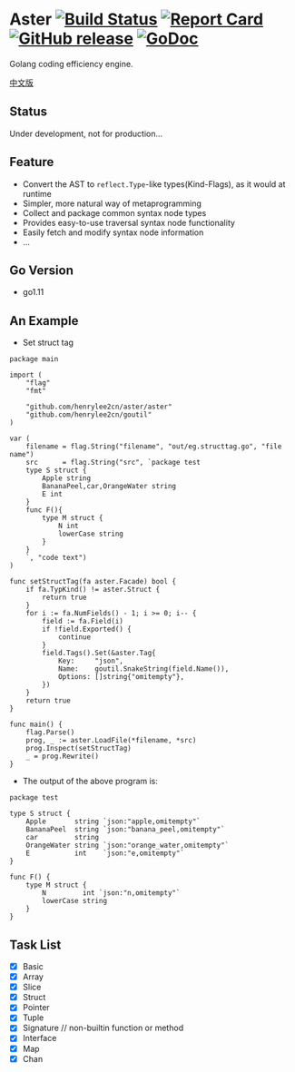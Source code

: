 # Aster [![Build Status](https://travis-ci.org/henrylee2cn/aster.svg?branch=master)](https://travis-ci.org/henrylee2cn/aster) <!-- [![Coverage Status](https://coveralls.io/repos/github/henrylee2cn/aster/badge.svg?branch=master)](https://coveralls.io/github/henrylee2cn/aster?branch=master) --> [![Report Card](https://goreportcard.com/badge/github.com/henrylee2cn/aster)](http://goreportcard.com/report/henrylee2cn/aster) [![GitHub release](https://img.shields.io/github/release/henrylee2cn/aster.svg)](https://github.com/henrylee2cn/aster/releases) [![GoDoc](https://img.shields.io/badge/godoc-reference-blue.svg)](http://godoc.org/github.com/henrylee2cn/aster)

Golang coding efficiency engine.

[中文版](./README_ZH.md)

## Status

Under development, not for production...

## Feature

- Convert the AST to `reflect.Type`-like types(Kind-Flags), as it would at runtime
- Simpler, more natural way of metaprogramming
- Collect and package common syntax node types
- Provides easy-to-use traversal syntax node functionality
- Easily fetch and modify syntax node information
- ...

## Go Version

- go1.11

## An Example

- Set struct tag

```golang
package main

import (
	"flag"
	"fmt"

	"github.com/henrylee2cn/aster/aster"
	"github.com/henrylee2cn/goutil"
)

var (
	filename = flag.String("filename", "out/eg.structtag.go", "file name")
	src      = flag.String("src", `package test
	type S struct {
		Apple string
		BananaPeel,car,OrangeWater string
		E int
	}
	func F(){
		type M struct {
			N int
			lowerCase string
		}
	}
	`, "code text")
)

func setStructTag(fa aster.Facade) bool {
	if fa.TypKind() != aster.Struct {
		return true
	}
	for i := fa.NumFields() - 1; i >= 0; i-- {
		field := fa.Field(i)
		if !field.Exported() {
			continue
		}
		field.Tags().Set(&aster.Tag{
			Key:     "json",
			Name:    goutil.SnakeString(field.Name()),
			Options: []string{"omitempty"},
		})
	}
	return true
}

func main() {
	flag.Parse()
	prog, _ := aster.LoadFile(*filename, *src)
	prog.Inspect(setStructTag)
	_ = prog.Rewrite()
}
```

- The output of the above program is:

```golang
package test

type S struct {
	Apple       string `json:"apple,omitempty"`
	BananaPeel  string `json:"banana_peel,omitempty"`
	car         string
	OrangeWater string `json:"orange_water,omitempty"`
	E           int    `json:"e,omitempty"`
}

func F() {
	type M struct {
		N         int `json:"n,omitempty"`
		lowerCase string
	}
}
```

## Task List

- [x] Basic
- [x] Array
- [x] Slice
- [x] Struct
- [x] Pointer
- [x] Tuple
- [x] Signature // non-builtin function or method
- [x] Interface
- [x] Map
- [x] Chan